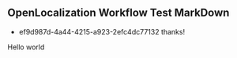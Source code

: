 ## OpenLocalization Workflow Test MarkDown
* ef9d987d-4a44-4215-a923-2efc4dc77132 
thanks!

Hello world